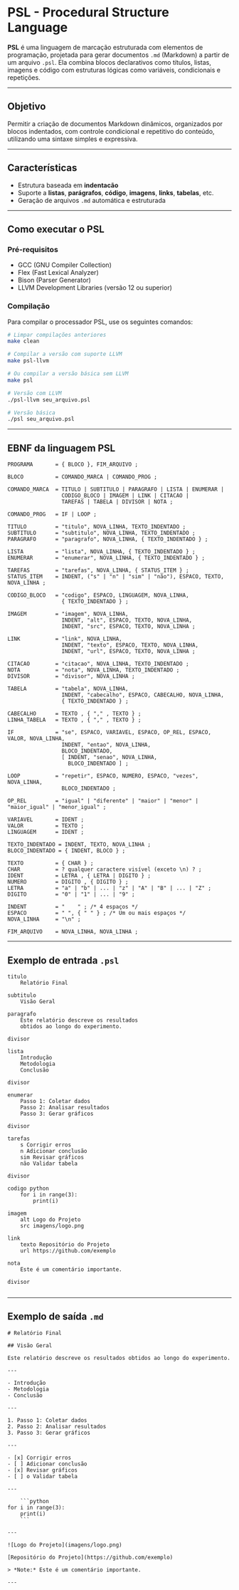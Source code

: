 # PSL - Procedural Structure Language

**PSL** é uma linguagem de marcação estruturada com elementos de programação, projetada para gerar documentos `.md` (Markdown) a partir de um arquivo `.psl`. Ela combina blocos declarativos como títulos, listas, imagens e código com estruturas lógicas como variáveis, condicionais e repetições.

---

## Objetivo

Permitir a criação de documentos Markdown dinâmicos, organizados por blocos indentados, com controle condicional e repetitivo do conteúdo, utilizando uma sintaxe simples e expressiva.

---

## Características

* Estrutura baseada em **indentacão**
* Suporte a **listas**, **parágrafos**, **código**, **imagens**, **links**, **tabelas**, etc.
* Geração de arquivos `.md` automática e estruturada

---

## Como executar o PSL

### Pré-requisitos

- GCC (GNU Compiler Collection)
- Flex (Fast Lexical Analyzer)
- Bison (Parser Generator)
- LLVM Development Libraries (versão 12 ou superior)

### Compilação

Para compilar o processador PSL, use os seguintes comandos:

```bash
# Limpar compilações anteriores
make clean

# Compilar a versão com suporte LLVM
make psl-llvm

# Ou compilar a versão básica sem LLVM
make psl

# Versão com LLVM
./psl-llvm seu_arquivo.psl

# Versão básica
./psl seu_arquivo.psl
```

---

## EBNF da linguagem PSL

```ebnf
PROGRAMA       = { BLOCO }, FIM_ARQUIVO ;

BLOCO          = COMANDO_MARCA | COMANDO_PROG ;

COMANDO_MARCA  = TITULO | SUBTITULO | PARAGRAFO | LISTA | ENUMERAR |
                 CODIGO_BLOCO | IMAGEM | LINK | CITACAO |
                 TAREFAS | TABELA | DIVISOR | NOTA ;

COMANDO_PROG   = IF | LOOP ;

TITULO         = "titulo", NOVA_LINHA, TEXTO_INDENTADO ;
SUBTITULO      = "subtitulo", NOVA_LINHA, TEXTO_INDENTADO ;
PARAGRAFO      = "paragrafo", NOVA_LINHA, { TEXTO_INDENTADO } ;

LISTA          = "lista", NOVA_LINHA, { TEXTO_INDENTADO } ;
ENUMERAR       = "enumerar", NOVA_LINHA, { TEXTO_INDENTADO } ;

TAREFAS        = "tarefas", NOVA_LINHA, { STATUS_ITEM } ;
STATUS_ITEM    = INDENT, ("s" | "n" | "sim" | "não"), ESPACO, TEXTO, NOVA_LINHA ;

CODIGO_BLOCO   = "codigo", ESPACO, LINGUAGEM, NOVA_LINHA,
                 { TEXTO_INDENTADO } ;

IMAGEM         = "imagem", NOVA_LINHA,
                 INDENT, "alt", ESPACO, TEXTO, NOVA_LINHA,
                 INDENT, "src", ESPACO, TEXTO, NOVA_LINHA ;

LINK           = "link", NOVA_LINHA,
                 INDENT, "texto", ESPACO, TEXTO, NOVA_LINHA,
                 INDENT, "url", ESPACO, TEXTO, NOVA_LINHA ;

CITACAO        = "citacao", NOVA_LINHA, TEXTO_INDENTADO ;
NOTA           = "nota", NOVA_LINHA, TEXTO_INDENTADO ;
DIVISOR        = "divisor", NOVA_LINHA ;

TABELA         = "tabela", NOVA_LINHA,
                 INDENT, "cabecalho", ESPACO, CABECALHO, NOVA_LINHA,
                 { TEXTO_INDENTADO } ;

CABECALHO      = TEXTO , { "," , TEXTO } ;
LINHA_TABELA   = TEXTO , { "," , TEXTO } ;

IF             = "se", ESPACO, VARIAVEL, ESPACO, OP_REL, ESPACO, VALOR, NOVA_LINHA,
                 INDENT, "entao", NOVA_LINHA,
                 BLOCO_INDENTADO,
                 [ INDENT, "senao", NOVA_LINHA,
                   BLOCO_INDENTADO ] ;

LOOP           = "repetir", ESPACO, NUMERO, ESPACO, "vezes", NOVA_LINHA,
                 BLOCO_INDENTADO ;

OP_REL         = "igual" | "diferente" | "maior" | "menor" | "maior_igual" | "menor_igual" ;

VARIAVEL       = IDENT ;
VALOR          = TEXTO ;
LINGUAGEM      = IDENT ;

TEXTO_INDENTADO = INDENT, TEXTO, NOVA_LINHA ;
BLOCO_INDENTADO = { INDENT, BLOCO } ;

TEXTO          = { CHAR } ;
CHAR           = ? qualquer caractere visível (exceto \n) ? ;
IDENT          = LETRA , { LETRA | DIGITO } ;
NUMERO         = DIGITO , { DIGITO } ;
LETRA          = "a" | "b" | ... | "z" | "A" | "B" | ... | "Z" ;
DIGITO         = "0" | "1" | ... | "9" ;

INDENT         = "    " ; /* 4 espaços */
ESPACO         = " ", { " " } ; /* Um ou mais espaços */
NOVA_LINHA     = "\n" ;

FIM_ARQUIVO    = NOVA_LINHA, NOVA_LINHA ;
```

---

## Exemplo de entrada `.psl`

```psl
titulo
    Relatório Final

subtitulo
    Visão Geral

paragrafo
    Este relatório descreve os resultados
    obtidos ao longo do experimento.

divisor

lista
    Introdução
    Metodologia
    Conclusão

divisor

enumerar
    Passo 1: Coletar dados
    Passo 2: Analisar resultados
    Passo 3: Gerar gráficos

divisor

tarefas
    s Corrigir erros
    n Adicionar conclusão
    sim Revisar gráficos
    não Validar tabela

divisor

codigo python
    for i in range(3):
        print(i)

imagem
    alt Logo do Projeto
    src imagens/logo.png

link
    texto Repositório do Projeto
    url https://github.com/exemplo

nota
    Este é um comentário importante.

divisor


```
---

## Exemplo de saída `.md`

```
# Relatório Final

## Visão Geral

Este relatório descreve os resultados obtidos ao longo do experimento.

---

- Introdução
- Metodologia
- Conclusão

---

1. Passo 1: Coletar dados
2. Passo 2: Analisar resultados
3. Passo 3: Gerar gráficos

---

- [x] Corrigir erros
- [ ] Adicionar conclusão
- [x] Revisar gráficos
- [ ] o Validar tabela

---

    ```python
for i in range(3):
    print(i)
    ```

---

![Logo do Projeto](imagens/logo.png)

[Repositório do Projeto](https://github.com/exemplo)

> *Note:* Este é um comentário importante.

---


```